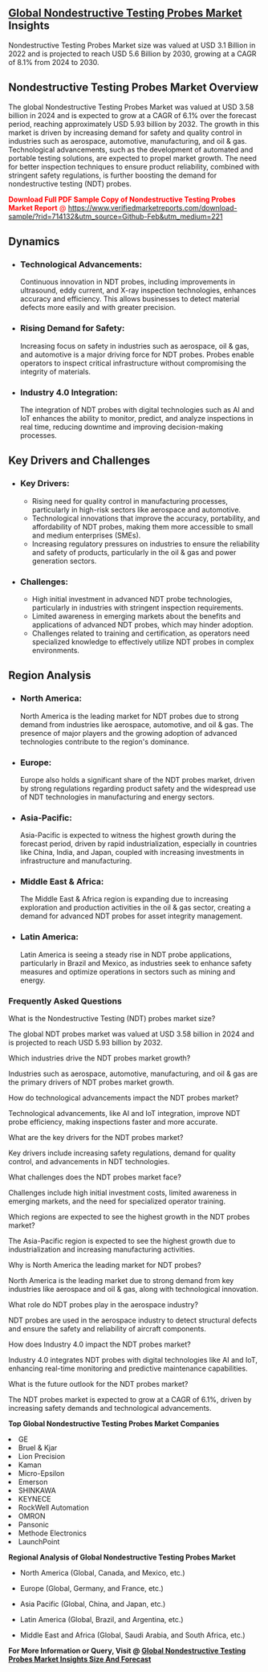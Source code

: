 <h2><a href="https://www.verifiedmarketreports.com/download-sample/?rid=714132&amp;utm_source=Github&amp;utm_medium=221" target="_blank">Global Nondestructive Testing Probes Market</a> Insights</h2><p>Nondestructive Testing Probes Market size was valued at USD 3.1 Billion in 2022 and is projected to reach USD 5.6 Billion by 2030, growing at a CAGR of 8.1% from 2024 to 2030.</p><p> <h2>Nondestructive Testing Probes Market Overview</h2> <p>The global Nondestructive Testing Probes Market was valued at USD 3.58 billion in 2024 and is expected to grow at a CAGR of 6.1% over the forecast period, reaching approximately USD 5.93 billion by 2032. The growth in this market is driven by increasing demand for safety and quality control in industries such as aerospace, automotive, manufacturing, and oil & gas. Technological advancements, such as the development of automated and portable testing solutions, are expected to propel market growth. The need for better inspection techniques to ensure product reliability, combined with stringent safety regulations, is further boosting the demand for nondestructive testing (NDT) probes. <p><span class=""><span style="color: #ff0000;"><strong>Download Full PDF Sample Copy of Nondestructive Testing Probes Market Report</strong> @ </span><a href="https://www.verifiedmarketreports.com/download-sample/?rid=714132&amp;utm_source=Github-Feb&amp;utm_medium=221" target="_blank">https://www.verifiedmarketreports.com/download-sample/?rid=714132&amp;utm_source=Github-Feb&amp;utm_medium=221</a></span></p></p> <h2>Dynamics</h2> <ul> <li><h3>Technological Advancements:</h3> Continuous innovation in NDT probes, including improvements in ultrasound, eddy current, and X-ray inspection technologies, enhances accuracy and efficiency. This allows businesses to detect material defects more easily and with greater precision.</li> <li><h3>Rising Demand for Safety:</h3> Increasing focus on safety in industries such as aerospace, oil & gas, and automotive is a major driving force for NDT probes. Probes enable operators to inspect critical infrastructure without compromising the integrity of materials.</li> <li><h3>Industry 4.0 Integration:</h3> The integration of NDT probes with digital technologies such as AI and IoT enhances the ability to monitor, predict, and analyze inspections in real time, reducing downtime and improving decision-making processes.</li> </ul> <h2>Key Drivers and Challenges</h2> <ul> <li><h3>Key Drivers:</h3> <ul> <li>Rising need for quality control in manufacturing processes, particularly in high-risk sectors like aerospace and automotive.</li> <li>Technological innovations that improve the accuracy, portability, and affordability of NDT probes, making them more accessible to small and medium enterprises (SMEs).</li> <li>Increasing regulatory pressures on industries to ensure the reliability and safety of products, particularly in the oil & gas and power generation sectors.</li> </ul> </li> <li><h3>Challenges:</h3> <ul> <li>High initial investment in advanced NDT probe technologies, particularly in industries with stringent inspection requirements.</li> <li>Limited awareness in emerging markets about the benefits and applications of advanced NDT probes, which may hinder adoption.</li> <li>Challenges related to training and certification, as operators need specialized knowledge to effectively utilize NDT probes in complex environments.</li> </ul> </li> </ul> <h2>Region Analysis</h2> <ul> <li><h3>North America:</h3> North America is the leading market for NDT probes due to strong demand from industries like aerospace, automotive, and oil & gas. The presence of major players and the growing adoption of advanced technologies contribute to the region's dominance.</li> <li><h3>Europe:</h3> Europe also holds a significant share of the NDT probes market, driven by strong regulations regarding product safety and the widespread use of NDT technologies in manufacturing and energy sectors.</li> <li><h3>Asia-Pacific:</h3> Asia-Pacific is expected to witness the highest growth during the forecast period, driven by rapid industrialization, especially in countries like China, India, and Japan, coupled with increasing investments in infrastructure and manufacturing.</li> <li><h3>Middle East & Africa:</h3> The Middle East & Africa region is expanding due to increasing exploration and production activities in the oil & gas sector, creating a demand for advanced NDT probes for asset integrity management.</li> <li><h3>Latin America:</h3> Latin America is seeing a steady rise in NDT probe applications, particularly in Brazil and Mexico, as industries seek to enhance safety measures and optimize operations in sectors such as mining and energy.</li> </ul> <h3>Frequently Asked Questions</h3> <p>What is the Nondestructive Testing (NDT) probes market size?</p> <p>The global NDT probes market was valued at USD 3.58 billion in 2024 and is projected to reach USD 5.93 billion by 2032.</p> <p>Which industries drive the NDT probes market growth?</p> <p>Industries such as aerospace, automotive, manufacturing, and oil & gas are the primary drivers of NDT probes market growth.</p> <p>How do technological advancements impact the NDT probes market?</p> <p>Technological advancements, like AI and IoT integration, improve NDT probe efficiency, making inspections faster and more accurate.</p> <p>What are the key drivers for the NDT probes market?</p> <p>Key drivers include increasing safety regulations, demand for quality control, and advancements in NDT technologies.</p> <p>What challenges does the NDT probes market face?</p> <p>Challenges include high initial investment costs, limited awareness in emerging markets, and the need for specialized operator training.</p> <p>Which regions are expected to see the highest growth in the NDT probes market?</p> <p>The Asia-Pacific region is expected to see the highest growth due to industrialization and increasing manufacturing activities.</p> <p>Why is North America the leading market for NDT probes?</p> <p>North America is the leading market due to strong demand from key industries like aerospace and oil & gas, along with technological innovation.</p> <p>What role do NDT probes play in the aerospace industry?</p> <p>NDT probes are used in the aerospace industry to detect structural defects and ensure the safety and reliability of aircraft components.</p> <p>How does Industry 4.0 impact the NDT probes market?</p> <p>Industry 4.0 integrates NDT probes with digital technologies like AI and IoT, enhancing real-time monitoring and predictive maintenance capabilities.</p> <p>What is the future outlook for the NDT probes market?</p> <p>The NDT probes market is expected to grow at a CAGR of 6.1%, driven by increasing safety demands and technological advancements.</p> </p><p><strong>Top Global Nondestructive Testing Probes Market Companies</strong></p><div data-test-id=""><p><li>GE</li><li> Bruel & Kjar</li><li> Lion Precision</li><li> Kaman</li><li> Micro-Epsilon</li><li> Emerson</li><li> SHINKAWA</li><li> KEYNECE</li><li> RockWell Automation</li><li> OMRON</li><li> Pansonic</li><li> Methode Electronics</li><li> LaunchPoint</li></p><div><strong>Regional Analysis of&nbsp;Global Nondestructive Testing Probes Market</strong></div><ul><li dir="ltr"><p dir="ltr">North America&nbsp;(Global, Canada, and Mexico, etc.)</p></li><li dir="ltr"><p dir="ltr">Europe (Global, Germany, and France, etc.)</p></li><li dir="ltr"><p dir="ltr">Asia Pacific&nbsp;(Global, China, and Japan, etc.)</p></li><li dir="ltr"><p dir="ltr">Latin America&nbsp;(Global, Brazil, and Argentina, etc.)</p></li><li dir="ltr">Middle East and Africa&nbsp;(Global, Saudi Arabia, and South Africa, etc.)</li></ul><p><strong>For More Information or Query, Visit @&nbsp;</strong><strong><a href="https://www.verifiedmarketreports.com/product/nondestructive-testing-probes-market/?utm_source=Github&amp;utm_medium=221" target="_blank">Global Nondestructive Testing Probes Market Insights Size And Forecast</a></strong></p></div>
